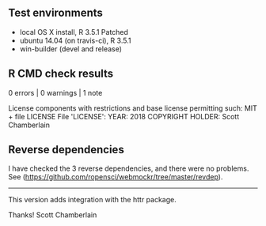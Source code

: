 ## Test environments

* local OS X install, R 3.5.1 Patched
* ubuntu 14.04 (on travis-ci), R 3.5.1
* win-builder (devel and release)

## R CMD check results

0 errors | 0 warnings | 1 note

  License components with restrictions and base license permitting such:
    MIT + file LICENSE
  File 'LICENSE':
    YEAR: 2018
    COPYRIGHT HOLDER: Scott Chamberlain

## Reverse dependencies

I have checked the 3 reverse dependencies, and there were no problems. 
See (<https://github.com/ropensci/webmockr/tree/master/revdep>).

---

This version adds integration with the httr package.

Thanks!
Scott Chamberlain
